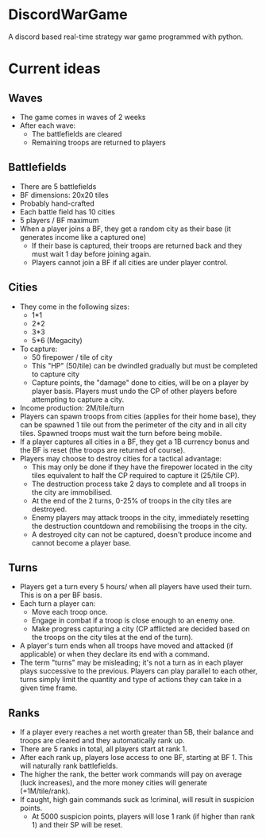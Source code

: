 # DiscordWarGame
A discord based real-time strategy war game programmed with python.

# Current ideas
## Waves
- The game comes in waves of 2 weeks
- After each wave: 
  - The battlefields are cleared
  - Remaining troops are returned to players

## Battlefields
- There are 5 battlefields
- BF dimensions: 20x20 tiles
- Probably hand-crafted
- Each battle field has 10 cities
- 5 players / BF maximum
- When a player joins a BF, they get a random city as their base (it generates income like a captured one)
  - If their base is captured, their troops are returned back and they must wait 1 day before joining again.
  - Players cannot join a BF if all cities are under player control.

## Cities
- They come in the following sizes: 
  - 1*1
  - 2*2
  - 3*3
  - 5*6 (Megacity)
- To capture: 
  - 50 firepower / tile of city
  - This "HP" (50/tile) can be dwindled gradually but must be completed to capture city
  - Capture points, the "damage" done to cities, will be on a player by player basis. Players must undo the CP of other players before attempting to capture a city.
- Income production: 2M/tile/turn
- Players can spawn troops from cities (applies for their home base), they can be spawned 1 tile out from the perimeter of the city and in all city tiles. Spawned troops must wait the turn before being mobile. 
- If a player captures all cities in a BF, they get a 1B currency bonus and the BF is reset (the troops are returned of course).
- Players may choose to destroy cities for a tactical advantage:
  - This may only be done if they have the firepower located in the city tiles equivalent to half the CP required to capture it (25/tile CP).
  - The destruction process take 2 days to complete and all troops in the city are immobilised.
  - At the end of the 2 turns, 0-25% of troops in the city tiles are destroyed.
  - Enemy players may attack troops in the city, immediately resetting the destruction countdown and remobilising the troops in the city.
  - A destroyed city can not be captured, doesn't produce income and cannot become a player base.

## Turns
- Players get a turn every 5 hours/ when all players have used their turn. This is on a per BF basis.
- Each turn a player can:
  - Move each troop once.
  - Engage in combat if a troop is close enough to an enemy one.
  - Make progress capturing a city (CP afflicted are decided based on the troops on the city tiles at the end of the turn).
- A player's turn ends when all troops have moved and attacked (if applicable) or when they declare its end with a command.
- The term "turns" may be misleading; it's not a turn as in each player plays successive to the previous. Players can play parallel to each other, turns simply limit the quantity and type of actions they can take in a given time frame.

## Ranks
- If a player every reaches a net worth greater than 5B, their balance and troops are cleared and they automatically rank up.
- There are 5 ranks in total, all players start at rank 1.
- After each rank up, players lose access to one BF, starting at BF 1. This will naturally rank battlefields.
- The higher the rank, the better work commands will pay on average (luck increases), and the more money cities will generate (+1M/tile/rank).
- If caught, high gain commands suck as !criminal, will result in suspicion points. 
  - At 5000 suspicion points, players will lose 1 rank (if higher than rank 1) and their SP will be reset.




